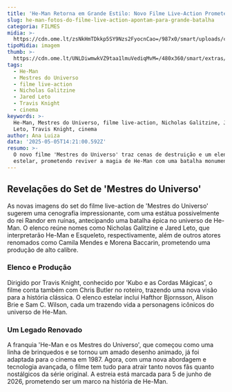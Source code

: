 ```yaml
---
title: 'He-Man Retorna em Grande Estilo: Novo Filme Live-Action Promete Batalha Épica'
slug: he-man-fotos-do-filme-live-action-apontam-para-grande-batalha
categoria: FILMES
midia: >-
  https://cdn.ome.lt/zsNkHmTDkkp5SY9Nzs2FyocnCao=/987x0/smart/uploads/conteudo/fotos/he-man-classico.png
tipoMidia: imagem
thumb: >-
  https://cdn.ome.lt/UNLDiwmwkVZ9taa1lmuVediqMvM=/480x360/smart/extras/conteudos/he-man-classico.png
tags:
  - He-Man
  - Mestres do Universo
  - filme live-action
  - Nicholas Galitzine
  - Jared Leto
  - Travis Knight
  - cinema
keywords: >-
  He-Man, Mestres do Universo, filme live-action, Nicholas Galitzine, Jared
  Leto, Travis Knight, cinema
author: Ana Luiza
data: '2025-05-05T14:21:00.592Z'
resumo: >-
  O novo filme 'Mestres do Universo' traz cenas de destruição e um elenco
  estelar, prometendo reviver a magia de He-Man com uma batalha monumental.
---
```


## Revelações do Set de 'Mestres do Universo'

<blockquote class="twitter-tweet"><a href="https://twitter.com/user/status/1908586004501377241"></a></blockquote>

As novas imagens do set do filme live-action de 'Mestres do Universo' sugerem uma cenografia impressionante, com uma estátua possivelmente do rei Randor em ruínas, antecipando uma batalha épica no universo de He-Man. O elenco reúne nomes como Nicholas Galitzine e Jared Leto, que interpretarão He-Man e Esqueleto, respectivamente, além de outros atores renomados como Camila Mendes e Morena Baccarin, prometendo uma produção de alto calibre.

### Elenco e Produção

Dirigido por Travis Knight, conhecido por 'Kubo e as Cordas Mágicas', o filme conta também com Chris Butler no roteiro, trazendo uma nova visão para a história clássica. O elenco estelar inclui Hafthor Bjornsson, Alison Brie e Sam C. Wilson, cada um trazendo vida a personagens icônicos do universo de He-Man.

### Um Legado Renovado

A franquia 'He-Man e os Mestres do Universo', que começou como uma linha de brinquedos e se tornou um amado desenho animado, já foi adaptada para o cinema em 1987. Agora, com uma nova abordagem e tecnologia avançada, o filme tem tudo para atrair tanto novos fãs quanto nostálgicos da série original. A estreia está marcada para 5 de junho de 2026, prometendo ser um marco na história de He-Man.
